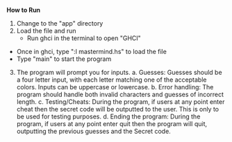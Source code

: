 **How to Run**

1. Change to the "app" directory
2. Load the file and run
   - Run ghci in the terminal to open "GHCI"
  - Once in ghci, type ":l mastermind.hs" to load the file
  -  Type "main" to start the program
3. The program will prompt you for inputs. 
  a. Guesses: Guesses should be a four letter input, with each letter matching one of
the acceptable colors. Inputs can be uppercase or lowercase.
  b. Error handling: The program should handle both invalid characters and guesses
of incorrect length.
  c. Testing/Cheats: During the program, if users at any point enter cheat then the
secret code will be outputted to the user. This is only to be used for testing
purposes.
  d. Ending the program: During the program, if users at any point enter quit then
the program will quit, outputting the previous guesses and the Secret code.
